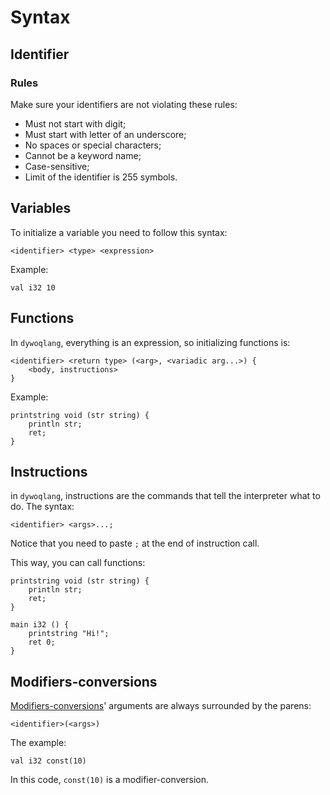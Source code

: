 # Syntax

## Identifier
### Rules
Make sure your identifiers are not violating these rules:
- Must not start with digit;
- Must start with letter of an underscore;
- No spaces or special characters;
- Cannot be a keyword name;
- Case-sensitive;
- Limit of the identifier is 255 symbols.

## Variables
To initialize a variable you need to follow this syntax:
```
<identifier> <type> <expression>
```

Example:
```
val i32 10
```

## Functions
In `dywoqlang`, everything is an expression, so initializing functions is:
```dl
<identifier> <return type> (<arg>, <variadic arg...>) {
	<body, instructions>
}
```

Example:
```
printstring void (str string) {
	println str;
	ret;
}
```

## Instructions
in `dywoqlang`, instructions are the commands that tell the interpreter what to do.
The syntax:
```dl
<identifier> <args>...;
```
Notice that you need to paste `;` at the end of instruction call. 

This way, you can call functions:
```dl
printstring void (str string) {
	println str;
	ret;
}

main i32 () {
	printstring "Hi!"; 
	ret 0;
}
```

## Modifiers-conversions
[Modifiers-conversions](./modifiable-conversions.md)' arguments are always surrounded by the parens:
```
<identifier>(<args>)
```

The example:
```dl
val i32 const(10)
```
In this code, `const(10)` is a modifier-conversion.
